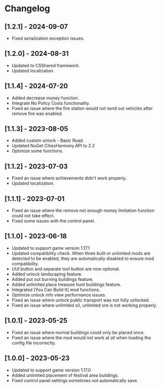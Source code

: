 ﻿# Changelog

## [1.2.1] - 2024-09-07
- Fixed serialization exception issues.

## [1.2.0] - 2024-08-31
- Updated to CSShared framework.
- Updated localization.

## [1.1.4] - 2024-07-20
- Added decrease money function.
- Integrate No Policy Costs functionality.
- Fixed an issue where the fire station would not send out vehicles after remove fire was enabled.

## [1.1.3] - 2023-08-05
- Added custom unlock - Basic Road.
- Updated NuGet CitiesHarmony.API to 2.2
- Optimize some functions.

## [1.1.2] - 2023-07-03
- Fixed an issue where achievements didn't work properly.
- Updated localization.

## [1.1.1] - 2023-07-01
- Fixed an issue where the remove not enough money limitation function could not take effect.
- Fixed some issues with the control panel.

## [1.1.0] - 2023-06-18
- Updated to support game version 1.17.1
- Updated compatibility check. When three built-in unlimited mods are detected to be enabled, they are automatically disabled to ensure mod compatibility.
- UUI button and separate tool button are now optional.
- Added unlock landscaping feature.
- Added put out burning buildings feature.
- Added unlimited place treasure hunt buildings feature.
- Integrated [You Can Build It] mod functions.
- Optimize unlock info view performance issues.
- Fixed an issue where unlock public transport was not fully unlocked.
- Fixed an issue where unlimited oil, unlimited ore is not working properly.

## [1.0.1] - 2023-05-25
- Fixed an issue where normal buildings could only be placed once.
- Fixed an issue where the mod would not work at all when loading the config file incorrectly.

## [1.0.0] - 2023-05-23
- Updated to support game version 1.17.0
- Added unlimited placement of festival area buildings.
- Fixed control panel settings sometimes not automatically save.
